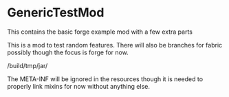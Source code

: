 GenericTestMod
======

This contains the basic forge example mod with a few extra parts

This is a mod to test random features. There will also be branches for fabric possibly though the focus is forge for now.

/build/tmp/jar/

The META-INF will be ignored in the resources though it is needed to properly link mixins for now without anything else.
